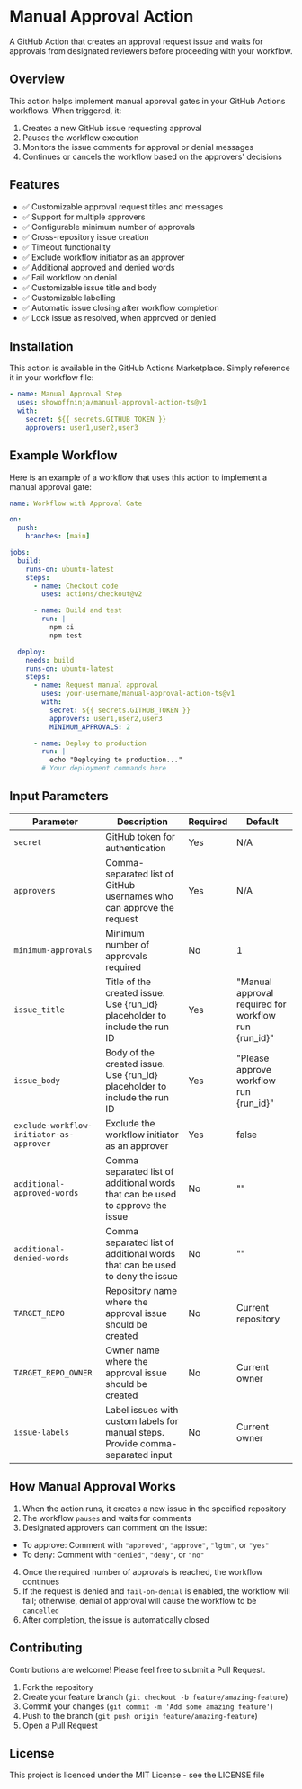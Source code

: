 # Manual Approval Action

A GitHub Action that creates an approval request issue and waits for approvals from designated reviewers before proceeding with your workflow.

## Overview

This action helps implement manual approval gates in your GitHub Actions workflows. When triggered, it:

1. Creates a new GitHub issue requesting approval
2. Pauses the workflow execution
3. Monitors the issue comments for approval or denial messages
4. Continues or cancels the workflow based on the approvers' decisions

## Features

- ✅ Customizable approval request titles and messages
- ✅ Support for multiple approvers
- ✅ Configurable minimum number of approvals
- ✅ Cross-repository issue creation
- ✅ Timeout functionality
- ✅ Exclude workflow initiator as an approver
- ✅ Additional approved and denied words
- ✅ Fail workflow on denial
- ✅ Customizable issue title and body
- ✅ Customizable labelling
- ✅ Automatic issue closing after workflow completion
- ✅ Lock issue as resolved, when approved or denied

## Installation

This action is available in the GitHub Actions Marketplace. Simply reference it in your workflow file:

```yaml
- name: Manual Approval Step
  uses: showoffninja/manual-approval-action-ts@v1
  with:
    secret: ${{ secrets.GITHUB_TOKEN }}
    approvers: user1,user2,user3
```

## Example Workflow

Here is an example of a workflow that uses this action to implement a manual approval gate:

```yaml
name: Workflow with Approval Gate

on:
  push:
    branches: [main]

jobs:
  build:
    runs-on: ubuntu-latest
    steps:
      - name: Checkout code
        uses: actions/checkout@v2

      - name: Build and test
        run: |
          npm ci
          npm test

  deploy:
    needs: build
    runs-on: ubuntu-latest
    steps:
      - name: Request manual approval
        uses: your-username/manual-approval-action-ts@v1
        with:
          secret: ${{ secrets.GITHUB_TOKEN }}
          approvers: user1,user2,user3
          MINIMUM_APPROVALS: 2

      - name: Deploy to production
        run: |
          echo "Deploying to production..."
        # Your deployment commands here
```

## Input Parameters

| Parameter                                | Description                                                                     | Required | Default                                              |
| ---------------------------------------- | ------------------------------------------------------------------------------- | -------- | ---------------------------------------------------- |
| `secret`                                 | GitHub token for authentication                                                 | Yes      | N/A                                                  |
| `approvers`                              | Comma-separated list of GitHub usernames who can approve the request            | Yes      | N/A                                                  |
| `minimum-approvals`                      | Minimum number of approvals required                                            | No       | 1                                                    |
| `issue_title`                            | Title of the created issue. Use {run_id} placeholder to include the run ID      | Yes      | "Manual approval required for workflow run {run_id}" |
| `issue_body`                             | Body of the created issue. Use {run_id} placeholder to include the run ID       | Yes      | "Please approve workflow run {run_id}"               |
| `exclude-workflow-initiator-as-approver` | Exclude the workflow initiator as an approver                                   | Yes      | false                                                |
| `additional-approved-words`              | Comma separated list of additional words that can be used to approve the issue  | No       | ""                                                   |
| `additional-denied-words`                | Comma separated list of additional words that can be used to deny the issue     | No       | ""                                                   |
| `TARGET_REPO`                            | Repository name where the approval issue should be created                      | No       | Current repository                                   |
| `TARGET_REPO_OWNER`                      | Owner name where the approval issue should be created                           | No       | Current owner                                        |
| `issue-labels`                           | Label issues with custom labels for manual steps. Provide comma-separated input | No       | Current owner                                        |

## How Manual Approval Works

1. When the action runs, it creates a new issue in the specified repository
2. The workflow `pauses` and waits for comments
3. Designated approvers can comment on the issue:

- To approve: Comment with `"approved"`, `"approve"`, `"lgtm"`, or `"yes"`
- To deny: Comment with `"denied"`, `"deny"`, or `"no"`

4. Once the required number of approvals is reached, the workflow continues
5. If the request is denied and `fail-on-denial` is enabled, the workflow will fail; otherwise, denial of approval will cause the workflow to be `cancelled`
6. After completion, the issue is automatically closed

## Contributing

Contributions are welcome! Please feel free to submit a Pull Request.

1. Fork the repository
2. Create your feature branch (`git checkout -b feature/amazing-feature`)
3. Commit your changes (`git commit -m 'Add some amazing feature'`)
4. Push to the branch (`git push origin feature/amazing-feature`)
5. Open a Pull Request

## License

This project is licenced under the MIT License - see the LICENSE file

```

```
